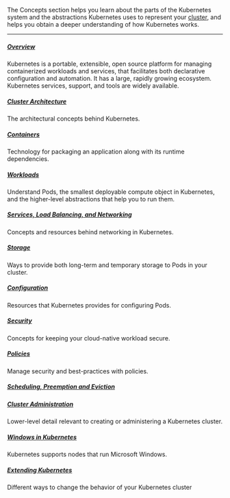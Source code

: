 The Concepts section helps you learn about the parts of the Kubernetes system and the abstractions Kubernetes uses to represent your [cluster](https://kubernetes.io/docs/reference/glossary/?all=true#term-cluster), and helps you obtain a deeper understanding of how Kubernetes works.

------

##### [Overview](https://kubernetes.io/docs/concepts/overview/)

Kubernetes is a portable, extensible, open source platform for managing containerized workloads and services, that facilitates both declarative configuration and automation. It has a large, rapidly growing ecosystem. Kubernetes services, support, and tools are widely available.

##### [Cluster Architecture](https://kubernetes.io/docs/concepts/architecture/)

The architectural concepts behind Kubernetes.

##### [Containers](https://kubernetes.io/docs/concepts/containers/)

Technology for packaging an application along with its runtime dependencies.

##### [Workloads](https://kubernetes.io/docs/concepts/workloads/)

Understand Pods, the smallest deployable compute object in Kubernetes, and the higher-level abstractions that help you to run them.

##### [Services, Load Balancing, and Networking](https://kubernetes.io/docs/concepts/services-networking/)

Concepts and resources behind networking in Kubernetes.

##### [Storage](https://kubernetes.io/docs/concepts/storage/)

Ways to provide both long-term and temporary storage to Pods in your cluster.

##### [Configuration](https://kubernetes.io/docs/concepts/configuration/)

Resources that Kubernetes provides for configuring Pods.

##### [Security](https://kubernetes.io/docs/concepts/security/)

Concepts for keeping your cloud-native workload secure.

##### [Policies](https://kubernetes.io/docs/concepts/policy/)

Manage security and best-practices with policies.

##### [Scheduling, Preemption and Eviction](https://kubernetes.io/docs/concepts/scheduling-eviction/)



##### [Cluster Administration](https://kubernetes.io/docs/concepts/cluster-administration/)

Lower-level detail relevant to creating or administering a Kubernetes cluster.

##### [Windows in Kubernetes](https://kubernetes.io/docs/concepts/windows/)

Kubernetes supports nodes that run Microsoft Windows.

##### [Extending Kubernetes](https://kubernetes.io/docs/concepts/extend-kubernetes/)

Different ways to change the behavior of your Kubernetes cluster